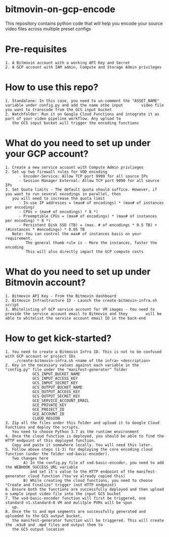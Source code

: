 # bitmovin-on-gcp-encode
This repository contains python code that will help you encode your source video files across multiple preset configs

# Pre-requisites
    1. A Bitmovin account with a working API Key and Secret
    2. A GCP account with IAM admin, Compute and Storage Admin privileges

# How to use this repo?
    1. Standalone: In this case, you need to un-comment the "ASSET_NAME" variable under config.py and add the name othe input        video file you want to transcode from the GCS input bucket
    2. Watchfolder: Run it on Google Cloud Functions and integrate it as part of your video pipeline workflow. Any upload to
       the GCS input bucket will trigger the encoding functions

# What do you need to set up under your GCP account? 
    1. Create a new service account with Compute Admin privlieges
    2. Set up two firewall rules for VOD encoding
          - Encoder-Service: Allow TCP port 9999 for all source IPs
          - Session Manager External: Allow TCP port 9090 for all source IPs
    3. Set Quota limits - The default quota should suffice. However, if you want to run several encodings in parallel, then
       you will need to increase the quota limit
          - In-use IP addresses = (max# of encodings) * (max# of instances per encoding)
          - CPUs = (max# of encodings) * 8 *)
          - Preemptible CPUs = (max# of encodings) * (max# of instances per encoding) * 8 *)
          - Persistent Disk SSD (TB) = (max. # of encodings * 0.5 TB) + (#instances * #encodings) * 0.05 TB
       Note: You can control the max# of instances basis on your requirement. 
             The general thumb rule is - More the instances, faster the encoding
             This will also directly impact the GCP compute costs
             
# What do you need to set up under Bitmovin account?  
    1. Bitmovin API Key - From the Bitmovin dashboard
    2. Bitmovin Infrastructure ID - Launch the create-bitmovin-infra.sh script
    3. Whitelisting of GCP service account for VM images - You need to provide the service account email to Bitmovin and they        will be able to whitelist the service account email ID in the back-end

# How to get kick-started? 
    1. You need to create a Bitmovin Infra ID. This is not to be confused with GCP account or project IDs
        ./create-bitmovin-infra.sh <name of the infra> <description> 
    2. Key in the necessary values against each variable in the "config.py" file under the "manifest-generator" folder
                GCS_INPUT_BUCKET_NAME
                GCS_INPUT_ACCESS_KEY
                GCS_INPUT_SECRET_KEY 
                GCS_OUTPUT_BUCKET_NAME
                GCS_OUTPUT_ACCESS_KEY
                GCS_OUTPUT_SECRET_KEY
                GCE_SERVICE_ACCOUNT_EMAIL
                GCE_PRIVATE_KEY
                GCE_PROJECT_ID
                GCE_ACCOUNT_ID 
                CLOUD_REGION
    3. Zip all the files under this folder and upload it to Google Cloud Functions and deploy the scripts.
       You need to choose Python 3.7 as the runtime environment
    4. Once the cloud function is deployed, you should be able to find the HTTP endpoint of this deployed function.
       Copy and paste it somewhere locally. You will need this later.
    5. Follow above steps (1-3) for deploying the core encoding cloud function (under the folder vod-basic-encoder).
       Two changes here
            A) In the config.py file of vod-basic-encoder, you need to add the WEBHOOK_SUCCESS_URL variable
               and set it's value to the HTTP endpoint of the manifest-generator cloud function (You've already copied this)
            B) While creating the cloud functions, you need to choose "Create and Finalize" trigger (not HTTP endpoint)
    6. Ensure both the functions are successfully deployed and then upload a sample input video file into the input GCS bucket
    7. The vod-basic-encoder function will first be triggered, one standard n1.standard-8 VM and mulitple PVMs will be spun
       up.
    8. Once the ts and mp4 segments are successfully generated and uploaded to the GCS output bucket,
       the manifest-generator function will be triggered. This will create the .m3u8 and .mpd files and output them to
       the GCS output location
   
